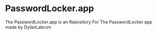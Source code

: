 # PasswordLocker.app
The PasswordLocker.app is an Repository For The PasswordLocker app made by DylanLabrum
